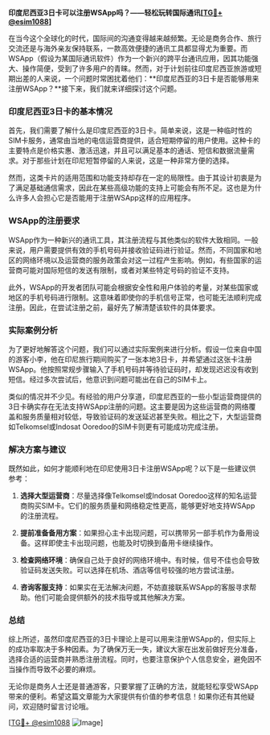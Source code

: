 **印度尼西亚3日卡可以注册WSApp吗？——轻松玩转国际通讯[[TG💪+ @esim1088](https://t.me/s/esim1088)]**

在当今这个全球化的时代，国际间的沟通变得越来越频繁。无论是商务合作、旅行交流还是与海外亲友保持联系，一款高效便捷的通讯工具都显得尤为重要。而WSApp（假设为某国际通讯软件）作为一个新兴的跨平台通讯应用，因其功能强大、操作简便，受到了许多用户的青睐。然而，对于计划前往印度尼西亚旅游或短期出差的人来说，一个问题时常困扰着他们：**印度尼西亚的3日卡是否能够用来注册WSApp？**接下来，我们就来详细探讨这个问题。

### 印度尼西亚3日卡的基本情况

首先，我们需要了解什么是印度尼西亚的3日卡。简单来说，这是一种临时性的SIM卡服务，通常由当地的电信运营商提供，适合短期停留的用户使用。这种卡的主要特点是价格实惠、激活迅速，并且可以满足基本的通话、短信和数据流量需求。对于那些计划在印尼短暂停留的人来说，这是一种非常方便的选择。

然而，这类卡片的适用范围和功能支持却存在一定的局限性。由于其设计初衷是为了满足基础通信需求，因此在某些高级功能的支持上可能会有所不足。这也是为什么许多人会担心它是否能用于注册WSApp这样的应用程序。

### WSApp的注册要求

WSApp作为一种新兴的通讯工具，其注册流程与其他类似的软件大致相同。一般来说，用户需要提供有效的手机号码并接收验证码进行验证。然而，不同国家和地区的网络环境以及运营商的服务政策会对这一过程产生影响。例如，有些国家的运营商可能对国际短信的发送有限制，或者对某些特定号码的验证不支持。

此外，WSApp的开发者团队可能会根据安全性和用户体验的考量，对某些国家或地区的手机号码进行限制。这意味着即使你的手机信号正常，也可能无法顺利完成注册。因此，在尝试注册之前，最好先了解清楚该软件的具体要求。

### 实际案例分析

为了更好地解答这个问题，我们可以通过实际案例来进行分析。假设一位来自中国的游客小李，他在印尼旅行期间购买了一张本地3日卡，并希望通过这张卡注册WSApp。他按照常规步骤输入了手机号码并等待验证码时，却发现迟迟没有收到短信。经过多次尝试后，他意识到问题可能出在自己的SIM卡上。

类似的情况并不少见。有经验的用户分享道，印度尼西亚的一些小型运营商提供的3日卡确实存在无法支持WSApp注册的问题。这主要是因为这些运营商的网络覆盖和服务质量相对较低，导致验证码的发送延迟甚至失败。相比之下，大型运营商如Telkomsel或Indosat Ooredoo的SIM卡则更有可能成功完成注册。

### 解决方案与建议

既然如此，如何才能顺利地在印尼使用3日卡注册WSApp呢？以下是一些建议供参考：

1. **选择大型运营商**：尽量选择像Telkomsel或Indosat Ooredoo这样的知名运营商购买SIM卡。它们的服务质量和网络稳定性更高，能够更好地支持WSApp的注册流程。
   
2. **提前准备备用方案**：如果担心主卡出现问题，可以携带另一部手机作为备用设备。这样即使主卡出现问题，也能及时切换到备用卡继续操作。

3. **检查网络环境**：确保自己处于良好的网络环境中。有时候，信号不佳也会导致验证码发送失败。可以选择在机场、酒店等信号较强的地方尝试注册。

4. **咨询客服支持**：如果实在无法解决问题，不妨直接联系WSApp的客服寻求帮助。他们可能会提供额外的技术指导或其他解决方案。

### 总结

综上所述，虽然印度尼西亚的3日卡理论上是可以用来注册WSApp的，但实际上的成功率取决于多种因素。为了确保万无一失，建议大家在出发前做好充分准备，选择合适的运营商并熟悉注册流程。同时，也要注意保护个人信息安全，避免因不当操作而导致不必要的麻烦。

无论你是商务人士还是普通游客，只要掌握了正确的方法，就能轻松享受WSApp带来的便利。希望这篇文章能为大家提供有价值的参考信息！如果你还有其他疑问，欢迎随时留言讨论哦。

[[TG💪+ @esim1088](https://t.me/s/esim1088) ![Image](https://i.postimg.cc/4NQfJmqS/Snipaste-2025-05-13-00-14-12.png)]